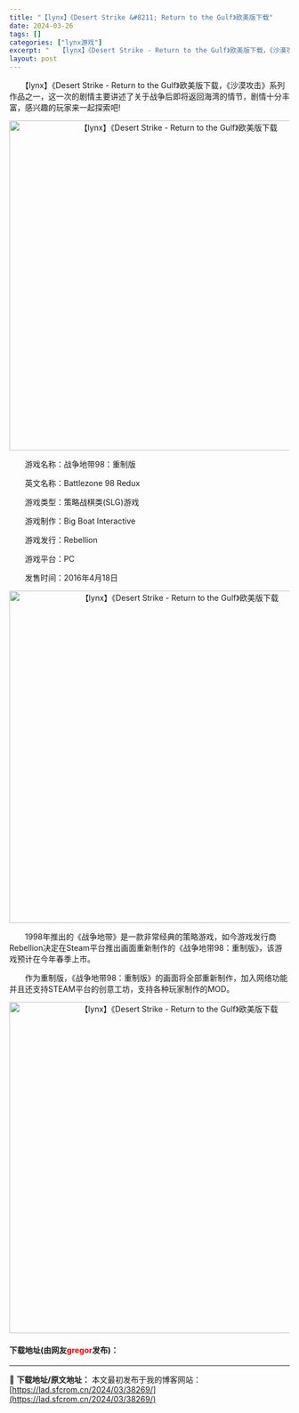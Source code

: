 ```yaml
---
title: "【lynx】《Desert Strike &#8211; Return to the Gulf》欧美版下载"
date: 2024-03-26
tags: []
categories: ["lynx游戏"]
excerpt: "　　【lynx】《Desert Strike - Return to the Gulf》欧美版下载，《沙漠攻击》系列作品之一，这一次的剧情主要讲述了关于战争后即将返回海湾的情节，剧情十分丰富，感兴趣的玩家来一起探索吧! 　　游戏名称：战争地带98：重制版 　　英文名称：Battlezone 98 R&hellip;"
layout: post
---
```


 <p>　　【lynx】《Desert Strike - Return to the Gulf》欧美版下载，《沙漠攻击》系列作品之一，这一次的剧情主要讲述了关于战争后即将返回海湾的情节，剧情十分丰富，感兴趣的玩家来一起探索吧!</p> <p align="center"><img align="" border="0" src="https://lad.sfcrom.cn/wp-content/uploads/2024/03/20240326_6602c3f8ce278.png" width="593" alt="【lynx】《Desert Strike - Return to the Gulf》欧美版下载" /></p> <p>　　游戏名称：战争地带98：重制版</p> <p>　　英文名称：Battlezone 98 Redux</p> <p>　　游戏类型：策略战棋类(SLG)游戏</p> <p>　　游戏制作：Big Boat Interactive</p> <p>　　游戏发行：Rebellion</p> <p>　　游戏平台：PC</p> <p>　　发售时间：2016年4月18日</p> <p align="center"><img align="" border="0" src="https://lad.sfcrom.cn/wp-content/uploads/2024/03/20240326_6602c3f98ce5e.png" width="597" alt="【lynx】《Desert Strike - Return to the Gulf》欧美版下载" /></p> <p>　　1998年推出的《战争地带》是一款非常经典的策略游戏，如今游戏发行商Rebellion决定在Steam平台推出画面重新制作的《战争地带98：重制版》，该游戏预计在今年春季上市。</p> <p>　　作为重制版，《战争地带98：重制版》的画面将全部重新制作，加入网络功能并且还支持STEAM平台的创意工坊，支持各种玩家制作的MOD。</p> <p align="center"><img align="" border="0" src="https://lad.sfcrom.cn/wp-content/uploads/2024/03/20240326_6602c3fa3430e.png" width="595" alt="【lynx】《Desert Strike - Return to the Gulf》欧美版下载" /></p> <p><h4>下载地址(由网友<font color="red">gregor</font>发布)：</h4></p> 

---
📖 **下载地址/原文地址：** 本文最初发布于我的博客网站：[https://lad.sfcrom.cn/2024/03/38269/](https://lad.sfcrom.cn/2024/03/38269/)
